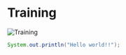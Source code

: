 # Training

![Training](https://www.industryconnect.org/hands-software-training-industry-connect/)

``` Java
System.out.println("Hello world!!");
```
